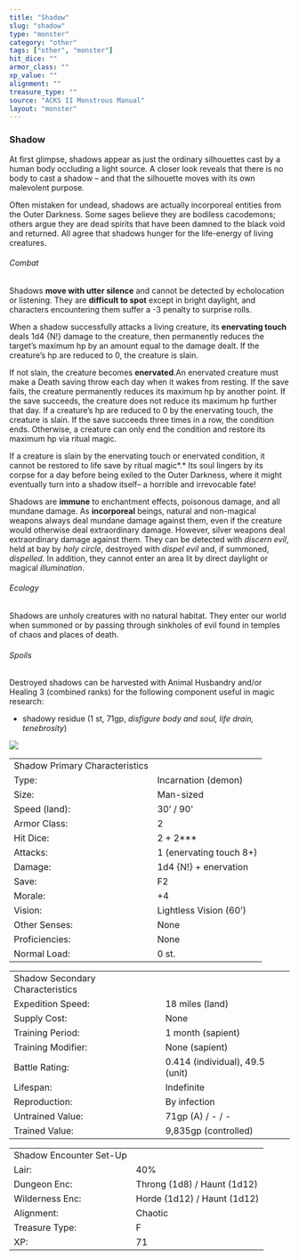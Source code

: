 ```yaml
---
title: "Shadow"
slug: "shadow"
type: "monster"
category: "other"
tags: ["other", "monster"]
hit_dice: ""
armor_class: ""
xp_value: ""
alignment: ""
treasure_type: ""
source: "ACKS II Monstrous Manual"
layout: "monster"
---
```


### Shadow

At first glimpse, shadows appear as just the ordinary silhouettes cast by a human body occluding a
light source. A closer look reveals that there is no body to cast a shadow – and that the silhouette
moves with its own malevolent purpose.

Often mistaken for undead, shadows are actually incorporeal entities from the Outer Darkness. Some
sages believe they are bodiless cacodemons; others argue they are dead spirits that have been damned
to the black void and returned. All agree that shadows hunger for the life-energy of living
creatures.

###### Combat

Shadows **move with utter silence** and cannot be detected by echolocation or listening. They are
**difficult to spot** except in bright daylight, and characters encountering them suffer a -3
penalty to surprise rolls.

When a shadow successfully attacks a living creature, its **enervating touch** deals 1d4 {N!}
damage to the creature, then permanently reduces the target’s maximum hp by an amount equal to the
damage dealt. If the creature’s hp are reduced to 0, the creature is slain.

If not slain, the creature becomes **enervated**.An enervated creature must make a Death saving
throw each day when it wakes from resting. If the save fails, the creature permanently reduces its
maximum hp by another point. If the save succeeds, the creature does not reduce its maximum hp
further that day. If a creature’s hp are reduced to 0 by the enervating touch, the creature is
slain. If the save succeeds three times in a row, the condition ends. Otherwise, a creature can only
end the condition and restore its maximum hp via ritual magic.

If a creature is slain by the enervating touch or enervated condition, it cannot be restored to
life save by ritual magic*.* Its soul lingers by its corpse for a day before being exiled to the
Outer Darkness, where it might eventually turn into a shadow itself– a horrible and irrevocable
fate!

Shadows are **immune** to enchantment effects, poisonous damage, and all mundane damage. As
**incorporeal** beings, natural and non-magical weapons always deal mundane damage against them,
even if the creature would otherwise deal extraordinary damage. However, silver weapons deal
extraordinary damage against them. They can be detected with *discern evil*, held at bay by *holy
circle*, destroyed with *dispel evil* and, if summoned, *dispelled.* In addition, they cannot enter
an area lit by direct daylight or magical *illumination*.

###### Ecology

Shadows are unholy creatures with no natural habitat. They enter our world when summoned or by
passing through sinkholes of evil found in temples of chaos and places of death.

###### Spoils

Destroyed shadows can be harvested with Animal Husbandry and/or Healing 3 (combined ranks) for the
following component useful in magic research:

* shadowy residue (1 st, 71gp, *disfigure body and soul, life drain, tenebrosity*)

![](data:image/png;base64...)

|  |  |
| --- | --- |
| Shadow Primary Characteristics | |
| Type: | Incarnation (demon) |
| Size: | Man-sized |
| Speed (land): | 30’ / 90' |
| Armor Class: | 2 |
| Hit Dice: | 2 + 2\*\*\* |
| Attacks: | 1 (enervating touch 8+) |
| Damage: | 1d4 {N!} + enervation |
| Save: | F2 |
| Morale: | +4 |
| Vision: | Lightless Vision (60’) |
| Other Senses: | None |
| Proficiencies: | None |
| Normal Load: | 0 st. |

|  |  |
| --- | --- |
| Shadow Secondary Characteristics | |
| Expedition Speed: | 18 miles (land) |
| Supply Cost: | None |
| Training Period: | 1 month (sapient) |
| Training Modifier: | None (sapient) |
| Battle Rating: | 0.414 (individual), 49.5 (unit) |
| Lifespan: | Indefinite |
| Reproduction: | By infection |
| Untrained Value: | 71gp (A) / - / - |
| Trained Value: | 9,835gp (controlled) |

|  |  |
| --- | --- |
| Shadow Encounter Set-Up | |
| Lair: | 40% |
| Dungeon Enc: | Throng (1d8) / Haunt (1d12) |
| Wilderness Enc: | Horde (1d12) / Haunt (1d12) |
| Alignment: | Chaotic |
| Treasure Type: | F |
| XP: | 71 |
